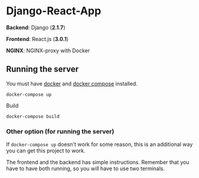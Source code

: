 # Django-React-App

**Backend**: Django (**2.1.7**)

**Frontend**: React.js (**3.0.1**)

**NGINX**: NGINX-proxy with Docker

## Running the server

You must have [docker](https://www.docker.com/) and [docker compose](https://docs.docker.com/compose/) installed.

```
docker-compose up
```

Build

```
docker-compose build
```

### Other option (for running the server)

If `docker-compose up` doesn't work for some reason, this is an additional way you can get this project to work.

The frontend and the backend has simple instructions. Remember that you have to have both running, so you will have to use two terminals.
